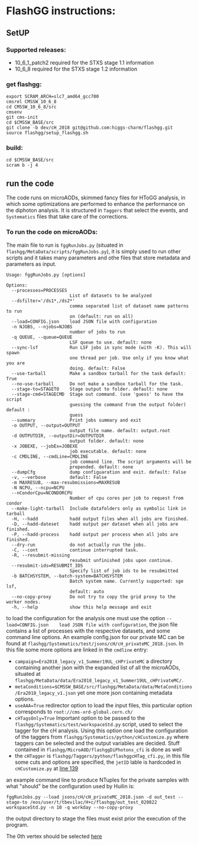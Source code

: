 # FlashGG instructions:
## SetUP
### Supported releases:

* 10_6_1_patch2 required for the STXS stage 1.1 information
* 10_6_8 required for the STXS stage 1.2 information

### get flashgg:
```
export SCRAM_ARCH=slc7_amd64_gcc700
cmsrel CMSSW_10_6_8
cd CMSSW_10_6_8/src
cmsenv
git cms-init
cd $CMSSW_BASE/src 
git clone -b dev/cH_2018 git@github.com:higgs-charm/flashgg.git
source flashgg/setup_flashgg.sh
```
### build:
```
cd $CMSSW_BASE/src
scram b -j 4
```

## run the code
The code runs on microAODs, skimmed fancy files for HToGG analysis, in which some optimizations are performed to enhance the performance on the diphoton analysis.
It is structured in `Taggers` that select the events, and `Systematics` files that take care of the corrections.
### To run the code on microAODs:
The main file to run is `fggRunJobs.py` (situated in `flashgg/MetaData/scripts/fggRunJobs.py`), it is simply used to run other scripts and it takes many parameters and othe files that store metadata and parameters as input.
```
Usage: fggRunJobs.py [options]

Options:
  --processes=PROCESSES
                        List of datasets to be analyzed
  --dsfilter='/ds1*,/ds2*'
                        comma separated list of dataset name patterns to run
                        on (default: run on all)
  --load=CONFIG.json    load JSON file with configuration
  -n NJOBS, --njobs=NJOBS
                        number of jobs to run
  -q QUEUE, --queue=QUEUE
                        LSF queue to use. default: none
  --sync-lsf            Run LSF jobs in sync mode (with -K). This will spawn
                        one thread per job. Use only if you know what you are
                        doing. default: False
  --use-tarball         Make a sandbox tarball for the task default: True
  --no-use-tarball      Do not make a sandbox tarball for the task.
  --stage-to=STAGETO    Stage output to folder. default: none
  --stage-cmd=STAGECMD  Stage out command. (use 'guess' to have the script
                        guessing the command from the output folder) default :
                        guess
  --summary             Print jobs summary and exit
  -o OUTPUT, --output=OUTPUT
                        output file name. default: output.root
  -d OUTPUTDIR, --outputDir=OUTPUTDIR
                        output folder. default: none
  -x JOBEXE, --jobEx=JOBEXE
                        job executable. default: none
  -c CMDLINE, --cmdLine=CMDLINE
                        job command line. The script arguments will be
                        prepended. default: none
  --dumpCfg             dump configuaration and exit. default: False
  -v, --verbose         default: False
  -m MAXRESUB, --max-resubmissions=MAXRESUB
  -N NCPU, --ncpu=NCPU  
  --nCondorCpu=NCONDORCPU
                        Number of cpu cores per job to request from condor
  --make-light-tarball  Include datafolders only as symbolic link in tarball
  -H, --hadd            hadd output files when all jobs are finished.
  -D, --hadd-dateset    hadd output per dataset when all jobs are finished.
  -P, --hadd-process    hadd output per process when all jobs are finished.
  --dry-run             do not actually run the jobs.
  -C, --cont            continue interrupted task.
  -R, --resubmit-missing
                        resubmit unfinished jobs upon continue.
  --resubmit-ids=RESUBMIT_IDS
                        Specify list of job ids to be resubmitted
  -b BATCHSYSTEM, --batch-system=BATCHSYSTEM
                        Batch system name. Currently supported: sge lsf,
                        default: auto
  --no-copy-proxy       Do not try to copy the grid proxy to the worker nodes.
  -h, --help            show this help message and exit
```
to load the configuration for the analysis one must use the option `--load=CONFIG.json    load JSON file with configuration`, the json file contains a list of processes with the respective datasets, and some command line options. An example config.json for our private MC can be found at `flashgg/Systematics/test/jsons/cH/cH_privateMC_2018.json`.
In this file some more options are linked in the `cmdline` entry:
* `campaign=Era2018_legacy_v1_Summer19UL_cHPrivateMC` a directory containing another json with the expanded list of all the microAODs, situated at `flashgg/MetaData/data/Era2018_legacy_v1_Summer19UL_cHPrivateMC/`.
* `metaConditions=$CMSSW_BASE/src/flashgg/MetaData/data/MetaConditions/Era2018_legacy_v1.json` yet one more json containing metadata options.
* `useAAA=True` redirector option to load the input files, this particular option corresponds to `root://cms-xrd-global.cern.ch/`
* `cHTagsOnly=True` Important option to be passed to the `flashgg/Systematics/test/workspaceStd.py` script, used to select the tagger for the cH analysis. Using this option one load the configuration of the taggers from `flashgg/Systematics/python/cHCustomize.py` where taggers can be selected and the output variables are decided. Stuff contained in `flashgg/MicroAOD/flashggDiPhotons_cfi` is done as well
* the `cHTagger` is `flashgg/Taggers/python/flashggcHTag_cfi.py`, in this file some cuts and options are specified, the `jetID` lable is hardcoded in `cHCustomize.py` at [line 139](https://github.com/higgs-charm/flashgg/blob/58e151b1836a8fb1b691b317fc26d65c29078cd1/Systematics/python/cHCustomize.py#L139)

an example command line to produce NTuples for the private samples with what "should" be the configuration used by Huilin is:
```
fggRunJobs.py --load jsons/cH/cH_privateMC_2018.json -d out_test --stage-to /eos/user/t/tbevilac/H+c/flashgg/out_test_020822 workspaceStd.py -n 10 -q workday --no-copy-proxy
```
the output directory to stage the files must exist prior the execution of the program.

The 0th vertex should be selected [here](https://github.com/higgs-charm/flashgg/blob/58e151b1836a8fb1b691b317fc26d65c29078cd1/Systematics/test/workspaceStd.py#L239)
